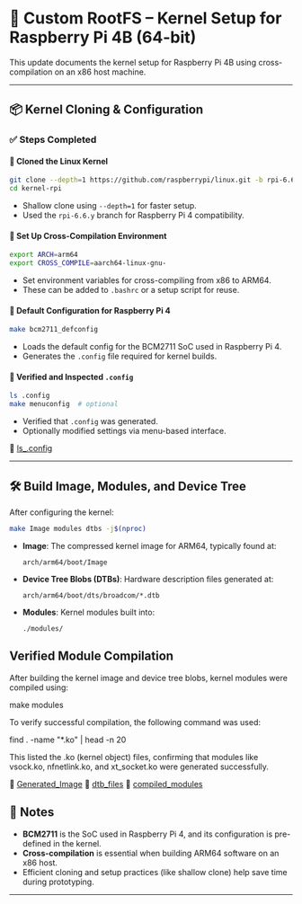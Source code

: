 # 🧩 Custom RootFS – Kernel Setup for Raspberry Pi 4B (64-bit)

This update documents the kernel setup for Raspberry Pi 4B using cross-compilation on an x86 host machine.

---

## 📦 Kernel Cloning & Configuration

### ✅ Steps Completed

#### 🔹 Cloned the Linux Kernel

```bash
git clone --depth=1 https://github.com/raspberrypi/linux.git -b rpi-6.6.y kernel-rpi
cd kernel-rpi
```

- Shallow clone using `--depth=1` for faster setup.
- Used the `rpi-6.6.y` branch for Raspberry Pi 4 compatibility.

#### 🔹 Set Up Cross-Compilation Environment

```bash
export ARCH=arm64
export CROSS_COMPILE=aarch64-linux-gnu-
```

- Set environment variables for cross-compiling from x86 to ARM64.
- These can be added to `.bashrc` or a setup script for reuse.

#### 🔹 Default Configuration for Raspberry Pi 4

```bash
make bcm2711_defconfig
```

- Loads the default config for the BCM2711 SoC used in Raspberry Pi 4.
- Generates the `.config` file required for kernel builds.

#### 🔹 Verified and Inspected `.config`

```bash
ls .config
make menuconfig  # optional
```

- Verified that `.config` was generated.
- Optionally modified settings via menu-based interface.

📸 [ls_.config](screenshots/ls_.config.png)

---

## 🛠️ Build Image, Modules, and Device Tree

After configuring the kernel:

```bash
make Image modules dtbs -j$(nproc)
```

- **Image**: The compressed kernel image for ARM64, typically found at:
  ```
  arch/arm64/boot/Image
  ```
- **Device Tree Blobs (DTBs)**: Hardware description files generated at:
  ```
  arch/arm64/boot/dts/broadcom/*.dtb
  ```
- **Modules**: Kernel modules built into:
  ```
  ./modules/
  ```
  
## Verified Module Compilation
  
After building the kernel image and device tree blobs, kernel modules were compiled using:

make modules

To verify successful compilation, the following command was used:

find . -name "*.ko" | head -n 20

This listed the .ko (kernel object) files, confirming that modules like vsock.ko, nfnetlink.ko, and xt_socket.ko were generated successfully.

📸 [Generated_Image](screenshots/Generated_Image.png)
📸 [dtb_files](screenshots/dtb_files.png)
📸 [compiled_modules](screenshots/compiled_modules.png)


## 🧠 Notes

- **BCM2711** is the SoC used in Raspberry Pi 4, and its configuration is pre-defined in the kernel.
- **Cross-compilation** is essential when building ARM64 software on an x86 host.
- Efficient cloning and setup practices (like shallow clone) help save time during prototyping.

---
